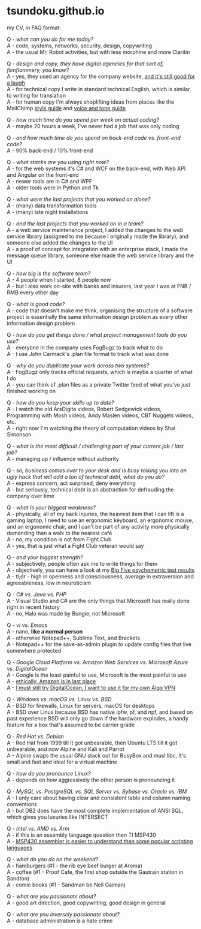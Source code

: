 # tsundoku.github.io

my CV, in FAQ format:  

Q - *what can you do for me today?*  
A - code, systems, networks, security, design, copywriting  
A - the usual Mr. Robot activities, but with less morphine and more Claritin  

Q - *design and copy, they have digital agencies for that sort of, flimflammery, you know?*  
A - yes, they used an agency for the company website, [and it's still good for a laugh](https://www.adweek.com/creativity/vince-vaughn-and-costars-pose-idiotic-stock-photos-you-can-have-free-163239/)  
A - for technical copy I write in standard technical English, which is similar to writing for translation  
A - for human copy I'm always shoplifting ideas from places like the MailChimp [style guide](https://styleguide.mailchimp.com/) and [voice and tone guide](http://voiceandtone.com/)  

Q - *how much time do you spend per week on actual coding?*  
A - maybe 20 hours a week, I've never had a job that was only coding  

Q - *and how much time do you spend on back-end code vs. front-end code?*  
A - 90% back-end / 10% front-end  

Q - *what stacks are you using right now?*  
A - for the web systems it's C# and WCF on the back-end, with Web API and Angular on the front-end  
A - newer tools are in C# and WPF  
A - older tools were in Python and Tk  

Q - *what were the last projects that you worked on alone?*  
A - (many) data transformation tools  
A - (many) late night installations  

Q - *and the last projects that you worked on in a team?*  
A - a web service maintenance project, I added the changes to the web service library (assigned to me because I originally made the library), and someone else added the changes to the UI  
A - a proof of concept for integration with an enterprise stack, I made the message queue library, someone else made the web service library and the UI

Q - *how big is the software team?*  
A - 4 people when I started, 8 people now  
A - but I also work on-site with banks and insurers, last year I was at FNB / RMB every other day  

Q - *what is good code?*  
A - code that doesn't make me think, organising the structure of a software project is essentially the same information design problem as every other information design problem  

Q - *how do you get things done / what project management tools do you use?*  
A - everyone in the company uses FogBugz to track what to do  
A - I use John Carmack's .plan file format to track what was done  

Q - *why do you duplicate your work across two systems?*  
A - FogBugz only tracks official requests, which is maybe a quarter of what I do  
A - you can think of .plan files as a private Twitter feed of what you've just finished working on  

Q - *how do you keep your skills up to date?*  
A - I watch the old ArsDigita videos, Robert Sedgewick videos, Programming with Mosh videos, Andy Maslen videos, CBT Nuggets videos, etc.  
A - right now I'm watching the theory of computation videos by Shai Simonson  

Q - *what is the most difficult / challenging part of your current job / last job?*  
A - managing up / influence without authority  

Q - *so, business comes over to your desk and is busy talking you into an ugly hack that will add a ton of technical debt, what do you do?*  
A - express concern, act surprised, deny everything  
A - but seriously, technical debt is an abstraction for defrauding the company over time  

Q - *what is your biggest weakness?*  
A - physically, all of my back injuries, the heaviest item that I can lift is a gaming laptop, I need to use an ergonomic keyboard, an ergonomic mouse, and an ergonomic chair, and I can't be part of any activity more physically demanding than a walk to the nearest café  
A - no, my condition is not from Fight Club  
A - yes, that is just what a Fight Club veteran would say  

Q - *and your biggest strength?*  
A - subjectively, people often ask me to write things for them  
A - objectively, you can have a look at my [Big Five psychometric test results](https://bigfive-test.com/result/5b4b11be7a90d1005389026d)  
A - tl;dr - high in openness and consciousness, average in extraversion and agreeableness, low in neuroticism  

Q - *C# vs. Java vs. PHP*  
A - Visual Studio and C# are the only things that Microsoft has really done right in recent history  
A - no, Halo was made by Bungie, not Microsoft  

Q - *vi vs. Emacs*  
A - nano, **like a normal person**  
A - otherwise Notepad++, Sublime Text, and Brackets  
A - Notepad++ for the save-as-admin plugin to update config files that live somewhere protected  

Q - *Google Cloud Platform vs. Amazon Web Services vs. Microsoft Azure vs. DigitalOcean*  
A - Google is the least painful to use, Microsoft is the most painful to use  
A - [ethically, Amazon is in last place](https://gizmodo.com/reminder-amazon-treats-its-employees-like-shit-1792642652)  
A - [I must still try DigitalOcean, I want to use it for my own Algo VPN](https://zeltser.com/deploy-algo-vpn-digital-ocean/)  

Q - *Windows vs. macOS vs. Linux vs. BSD*  
A - BSD for firewalls, Linux for servers, macOS for desktops  
A - BSD over Linux because BSD has native ipfw, pf, and npf, and based on past experience BSD will only go down if the hardware explodes, a handy feature for a box that's assumed to be carrier grade  

Q - *Red Hat vs. Debian*  
A - Red Hat from 1999 till it got unbearable, then Ubuntu LTS till it got unbearable, and now Alpine and Kali and Parrot  
A - Alpine swaps the usual GNU stack out for BusyBox and musl libc, it's small and fast and ideal for a virtual machine  

Q - *how do you pronounce Linux?*  
A - depends on how aggressively the other person is pronouncing it  

Q - *MySQL vs. PostgreSQL vs. SQL Server vs. Sybase vs. Oracle vs. IBM*  
A - I only care about having clear and consistent table and column naming conventions  
A - but DB2 does have the most complete implementation of ANSI SQL, which gives you luxuries like INTERSECT  

Q - *Intel vs. AMD vs. Arm*  
A - if this is an assembly language question then TI MSP430  
A - [MSP430 assembler is easier to understand than some popular scripting languages](http://robotics.hobbizine.com/asmlau.html)

Q - *what do you do on the weekend?*  
A - hamburgers (#1 - the rib eye beef burger at Aroma)  
A - coffee (#1 - Proof Cafe, the first shop outside the Gautrain station in Sandton)  
A - comic books (#1 - Sandman be Neil Gaiman)  

Q - *what are you passionate about?*  
A - good art direction, good copywriting, good design in general  

Q - *what are you inversely passionate about?*  
A - database administration is a hate crime  
